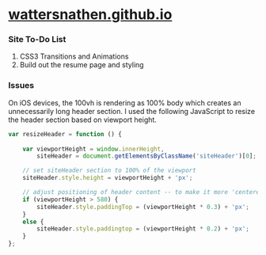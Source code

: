 # [wattersnathen.github.io](http://wattersnathen.github.io/)

### Site To-Do List

1. CSS3 Transitions and Animations
2. Build out the resume page and styling


### Issues

On iOS devices, the 100vh is rendering as 100% body which creates an unnecessarily long header section. I used the following JavaScript to resize the header section based on viewport height.

```javascript
var resizeHeader = function () {
	
	var viewportHeight = window.innerHeight,
		siteHeader = document.getElementsByClassName('siteHeader')[0];

	// set siteHeader section to 100% of the viewport
	siteHeader.style.height = viewportHeight + 'px';

	// adjust positioning of header content -- to make it more 'centered'
	if (viewportHeight > 580) {
		siteHeader.style.paddingTop = (viewportHeight * 0.3) + 'px';
	}
	else {
		siteHeader.style.paddingtop = (viewportHeight * 0.2) + 'px';
	}
};
```
